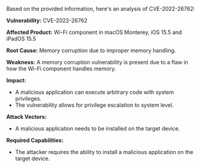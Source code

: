 Based on the provided information, here's an analysis of CVE-2022-26762:

**Vulnerability:** CVE-2022-26762

**Affected Product:** Wi-Fi component in macOS Monterey, iOS 15.5 and iPadOS 15.5

**Root Cause:** Memory corruption due to improper memory handling.

**Weakness:** A memory corruption vulnerability is present due to a flaw in how the Wi-Fi component handles memory.

**Impact:**
   - A malicious application can execute arbitrary code with system privileges.
   - The vulnerability allows for privilege escalation to system level.

**Attack Vectors:**
   - A malicious application needs to be installed on the target device.

**Required Capabilities:**
  - The attacker requires the ability to install a malicious application on the target device.